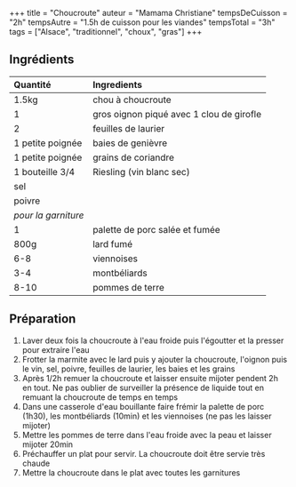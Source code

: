 +++
title = "Choucroute"
auteur = "Mamama Christiane"
tempsDeCuisson = "2h"
tempsAutre = "1.5h de cuisson pour les viandes"
tempsTotal = "3h"
tags = ["Alsace", "traditionnel", "choux", "gras"]
+++

## Ingrédients

Quantité            | Ingredients
:-------------------|:----------------
1.5kg| chou à choucroute
1| gros oignon piqué avec 1 clou de girofle
2| feuilles de laurier
1 petite poignée| baies de genièvre
1 petite poignée| grains de coriandre
1 bouteille 3/4| Riesling (vin blanc sec)
 |sel
 |poivre
*pour la garniture*|
1| palette de porc salée et fumée
800g| lard fumé 
6-8| viennoises
3-4| montbéliards
8-10| pommes de terre

## Préparation

1. Laver deux fois la choucroute à l'eau froide puis l'égoutter et la presser pour extraire l'eau 
2. Frotter la marmite avec le lard puis y ajouter la choucroute, l'oignon puis le vin, sel, poivre, feuilles de laurier, les baies et les grains
3. Après 1/2h remuer la choucroute et laisser ensuite mijoter pendent 2h en tout. Ne pas oublier de surveiller la présence de liquide tout en remuant la choucroute de temps en temps
4. Dans une casserole d'eau bouillante faire frémir la palette de porc (1h30), les montbéliards (10min) et les viennoises (ne pas les laisser mijoter)
5. Mettre les pommes de terre dans l'eau froide avec la peau et laisser mijoter 20min
6. Préchauffer un plat pour servir. La choucroute doit être servie très chaude
7. Mettre la choucroute dans le plat avec toutes les garnitures
